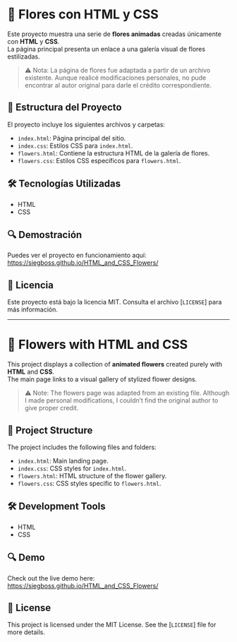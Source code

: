 # 🌸 Flores con HTML y CSS

Este proyecto muestra una serie de **flores animadas** creadas únicamente con **HTML** y **CSS**.  
La página principal presenta un enlace a una galería visual de flores estilizadas.

> ⚠️ Nota: La página de flores fue adaptada a partir de un archivo existente. Aunque realicé modificaciones personales, no pude encontrar al autor original para darle el crédito correspondiente.

## 📁 Estructura del Proyecto

El proyecto incluye los siguientes archivos y carpetas:

- `index.html`: Página principal del sitio.
- `index.css`: Estilos CSS para `index.html`.
- `flowers.html`: Contiene la estructura HTML de la galería de flores.
- `flowers.css`: Estilos CSS específicos para `flowers.html`.

## 🛠️ Tecnologías Utilizadas

- HTML  
- CSS

## 🔍 Demostración

Puedes ver el proyecto en funcionamiento aquí: https://siegboss.github.io/HTML_and_CSS_Flowers/

## 📄 Licencia

Este proyecto está bajo la licencia MIT. Consulta el archivo [`LICENSE`] para más información.

---

# 🌸 Flowers with HTML and CSS

This project displays a collection of **animated flowers** created purely with **HTML** and **CSS**.  
The main page links to a visual gallery of stylized flower designs.

> ⚠️ Note: The flowers page was adapted from an existing file. Although I made personal modifications, I couldn’t find the original author to give proper credit.

## 📁 Project Structure

The project includes the following files and folders:

- `index.html`: Main landing page.
- `index.css`: CSS styles for `index.html`.
- `flowers.html`: HTML structure of the flower gallery.
- `flowers.css`: CSS styles specific to `flowers.html`.

## 🛠️ Development Tools

- HTML  
- CSS

## 🔍 Demo

Check out the live demo here: https://siegboss.github.io/HTML_and_CSS_Flowers/

## 📄 License

This project is licensed under the MIT License. See the [`LICENSE`] file for more details.
